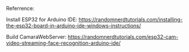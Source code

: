 Referrence:

Install ESP32 for Arduino IDE: https://randomnerdtutorials.com/installing-the-esp32-board-in-arduino-ide-windows-instructions/

Build CamaraWebServer: https://randomnerdtutorials.com/esp32-cam-video-streaming-face-recognition-arduino-ide/

